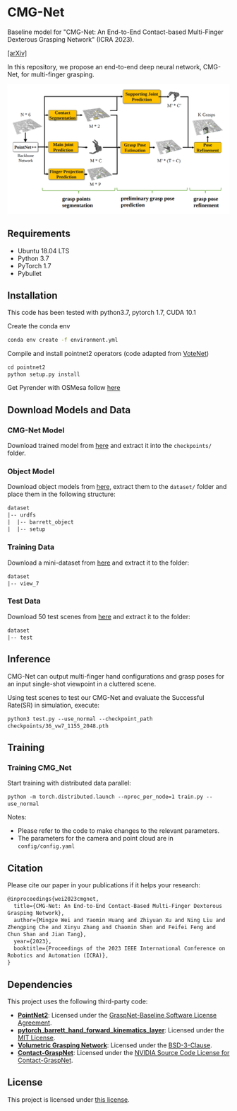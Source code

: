 # CMG-Net

Baseline model for "CMG-Net: An End-to-End Contact-based Multi-Finger Dexterous Grasping Network" (ICRA 2023).

[[arXiv]](https://arxiv.org/abs/2303.13182)

In this repository, we propose an end-to-end deep neural network, CMG-Net, for multi-finger grasping.

![图片](fig/Network.png)

## Requirements

- Ubuntu 18.04 LTS
- Python 3.7
- PyTorch 1.7
- Pybullet

## Installation

This code has been tested with python3.7, pytorch 1.7, CUDA 10.1

Create the conda env

```bash
conda env create -f environment.yml
```

Compile and install pointnet2 operators (code adapted from [VoteNet](https://github.com/facebookresearch/votenet))

```angular2html
cd pointnet2
python setup.py install
```

Get Pyrender with OSMesa follow [here](https://pyrender.readthedocs.io/en/latest/install/index.html#osmesa)

## Download Models and Data

### CMG-Net Model

Download trained model from [here](https://drive.google.com/file/d/1fKSJkr5NFhfsgUBlcbNeILf_RUfZIUoP/view?usp=sharing) and extract it into the `checkpoints/` folder.

### Object Model

Download object models from [here](https://drive.google.com/file/d/11rmdNB0lsc9qILnlZo5QoP110xVpfA6-/view?usp=sharing), extract them to the `dataset/` folder and place them in the following structure:
```
dataset
|-- urdfs
|  |-- barrett_object
|  |-- setup
```

### Training Data

Download a mini-dataset from [here](...) and extract it to the folder:
```
dataset
|-- view_7
```

### Test Data

Download 50 test scenes from [here](https://drive.google.com/file/d/12pvVOBYklALKGSUucHvJ2FtJX1mhbKO_/view?usp=sharing) and extract it to the folder:
```
dataset
|-- test
```

## Inference

CMG-Net can output multi-finger hand configurations and grasp poses for an input single-shot viewpoint in a cluttered scene.

Using test scenes to test our CMG-Net and evaluate the Successful Rate(SR) in simulation, execute: 

```shell
python3 test.py --use_normal --checkpoint_path checkpoints/36_vw7_1155_2048.pth
```

## Training

### Training CMG_Net

Start training with distributed data parallel: 

```shell
python -m torch.distributed.launch --nproc_per_node=1 train.py --use_normal
```

Notes:
- Please refer to the code to make changes to the relevant parameters.
- The parameters for the camera and point cloud are in `config/config.yaml`

## Citation

Please cite our paper in your publications if it helps your research:

```
@inproceedings{wei2023cmgnet,
  title={CMG-Net: An End-to-End Contact-Based Multi-Finger Dexterous Grasping Network}, 
  author={Mingze Wei and Yaomin Huang and Zhiyuan Xu and Ning Liu and Zhengping Che and Xinyu Zhang and Chaomin Shen and Feifei Feng and Chun Shan and Jian Tang},
  year={2023},
  booktitle={Proceedings of the 2023 IEEE International Conference on Robotics and Automation (ICRA)},
}
```



## Dependencies

This project uses the following third-party code:

- [**PointNet2**](https://github.com/graspnet/graspnet-baseline/tree/main/pointnet2): Licensed under the [GraspNet-Baseline Software License Agreement](https://github.com/graspnet/graspnet-baseline/blob/main/LICENSE).
- [**pytorch_barrett_hand_forward_kinematics_layer**](https://github.com/aalto-intelligent-robotics/pytorch_barrett_hand_forward_kinematics_layer): Licensed under the [MIT License](https://github.com/aalto-intelligent-robotics/pytorch_barrett_hand_forward_kinematics_layer/blob/master/LICENSE).
- [**Volumetric Grasping Network**](https://github.com/ethz-asl/vgn/tree/corl2020): Licensed under the [BSD-3-Clause](https://github.com/ethz-asl/vgn/blob/corl2020/LICENSE).
- [**Contact-GraspNet**](https://github.com/NVlabs/contact_graspnet/tree/main): Licensed under the [NVIDIA Source Code License for Contact-GraspNet](https://github.com/NVlabs/contact_graspnet/blob/main/License.pdf).


## License
This project is licensed under [this license](LICENSE).

